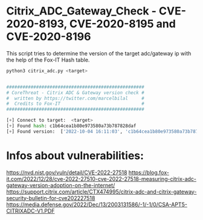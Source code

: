# Citrix_ADC_Gateway_Check - CVE-2020-8193, CVE-2020-8195 and CVE-2020-8196

This script tries to determine the version of the target adc/gateway ip with the help of the Fox-IT Hash table.


```python
python3 citrix_adc.py <target>


###################################################
# CoreThreat - Citrix ADC & Gateway version check #
#  written by https://twitter.com/marcelbilal     #
#  Credits to Fox-IT                              #
###################################################

[+] Connect to target:  <target>
[+] Found hash: c1b64cea1b80e973580a73b787828daf
[+] Found version:  ['2022-10-04 16:11:03', 'c1b64cea1b80e973580a73b787828daf', '12.1-65.21']
```
  
 
  
 # Infos about vulnerabilities:
 https://nvd.nist.gov/vuln/detail/CVE-2022-27518
 https://blog.fox-it.com/2022/12/28/cve-2022-27510-cve-2022-27518-measuring-citrix-adc-gateway-version-adoption-on-the-internet/
 https://support.citrix.com/article/CTX474995/citrix-adc-and-citrix-gateway-security-bulletin-for-cve202227518
 https://media.defense.gov/2022/Dec/13/2003131586/-1/-1/0/CSA-APT5-CITRIXADC-V1.PDF
  
 
  
